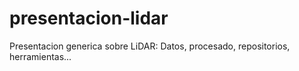 presentacion-lidar
==================

Presentacion generica sobre LiDAR: Datos, procesado, repositorios, herramientas... 
